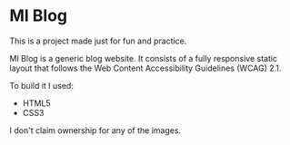 # MI Blog
This is a project made just for fun and practice.

MI Blog is a generic blog website. It consists of a fully responsive static layout that follows the Web Content Accessibility Guidelines (WCAG) 2.1.

To build it I used:
* HTML5
* CSS3

I don't claim ownership for any of the images.
